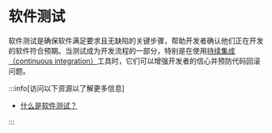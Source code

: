# 软件测试

软件测试是确保软件满足要求且无缺陷的关键步骤，帮助开发者确认他们正在开发的软件符合预期。当测试成为开发流程的一部分，特别是在使用[持续集成（continuous integration）](../ci_cd/index.md)工具时，它们可以增强开发者的信心并预防代码回滚问题。

:::info[访问以下资源以了解更多信息]

- [什么是软件测试？](https://www.guru99.com/software-testing-introduction-importance.html)

:::
